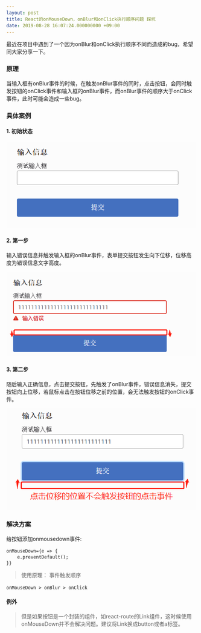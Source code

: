 ```yaml
---
layout: post
title: React的onMouseDown，onBlur和onClick执行顺序问题 踩坑
date: 2019-08-28 16:07:24.000000000 +09:00
---
```


最近在项目中遇到了一个因为onBlur和onClick执行顺序不同而造成的bug，希望同大家分享一下。

### 原理

当输入框有onBlur事件的时候，在触发onBlur事件的同时，点击按钮，会同时触发按钮的onClick事件和输入框的onBlur事件，而onBlur事件的顺序大于onClick事件，此时可能会造成一些bug。

### 具体案例

#### 1. 初始状态

![First](/assets/images/React-onBlur/First.png)


#### 2. 第一步
输入错误信息并触发输入框的onBlur事件，表单提交按钮发生向下位移，位移高度为错误信息文字高度。

![Second](/assets/images/React-onBlur/Second.png)


#### 3. 第二步

随后输入正确信息，点击提交按钮，先触发了onBlur事件，错误信息消失，提交按钮向上位移，若鼠标点击在按钮位移之前的位置，会无法触发按钮的onClick事件。

![Third](/assets/images/React-onBlur/Third.png)


### 解决方案

给按钮添加onmousedown事件:
```
onMouseDown={e => {
    e.preventDefault();
}}
```
>使用原理： 事件触发顺序 

` onMouseDown > onBlur > onClick `




#### 例外

> 但是如果按钮是一个封装的组件，如react-route的Link组件，这时候使用onMouseDown并不会解决问题。建议将Link换成button或者a标签。